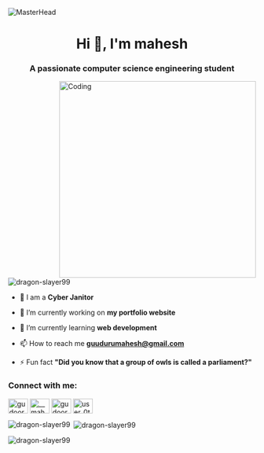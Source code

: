 ![MasterHead](https://repository-images.githubusercontent.com/588181932/e36ec678-7984-4cdd-8e4c-a3932772ff8e)
<h1 align="center">Hi 👋, I'm mahesh</h1>
<h3 align="center">A passionate computer science engineering student</h3>
<img align="right" alt="Coding" width="400" src="https://camo.githubusercontent.com/c24b86c234ef154ad8b0a621713ffda5e56e2b1190171a2b6ef2139621e71c14/68747470733a2f2f63646e2e686173686e6f64652e636f6d2f7265732f686173686e6f64652f696d6167652f75706c6f61642f76313639303033343935363534362f31303163313639342d376538372d343538652d616664352d6162363563343863343638652e676966">
<p align="left"> <img src="https://komarev.com/ghpvc/?username=dragon-slayer99&label=Profile%20views&color=0e75b6&style=flat" alt="dragon-slayer99" /> </p>

- 🧹 I am a **Cyber Janitor**

- 🔭 I’m currently working on **my portfolio website**

- 🌱 I’m currently learning **web development**

- 📫 How to reach me **guudurumahesh@gmail.com**

- ⚡ Fun fact **"Did you know that a group of owls is called a parliament?"**

<h3 align="left">Connect with me:</h3>
<p align="left">
<a href="https://stackoverflow.com/users/gudoorumahesh" target="blank"><img align="center" src="https://raw.githubusercontent.com/rahuldkjain/github-profile-readme-generator/master/src/images/icons/Social/stack-overflow.svg" alt="gudoorumahesh" height="30" width="40" /></a>
<a href="https://instagram.com/__mah__esh_" target="blank"><img align="center" src="https://raw.githubusercontent.com/rahuldkjain/github-profile-readme-generator/master/src/images/icons/Social/instagram.svg" alt="__mah__esh_" height="30" width="40" /></a>
<a href="https://www.leetcode.com/gudoorumahesh" target="blank"><img align="center" src="https://raw.githubusercontent.com/rahuldkjain/github-profile-readme-generator/master/src/images/icons/Social/leet-code.svg" alt="gudoorumahesh" height="30" width="40" /></a>
<a href="https://auth.geeksforgeeks.org/user/user_0t0g4qxlt30" target="blank"><img align="center" src="https://raw.githubusercontent.com/rahuldkjain/github-profile-readme-generator/master/src/images/icons/Social/geeks-for-geeks.svg" alt="user_0t0g4qxlt30" height="30" width="40" /></a>
</p>



<p><img align="left" src="https://github-readme-stats.vercel.app/api/top-langs?username=dragon-slayer99&show_icons=true&locale=en&layout=compact" alt="dragon-slayer99" /></p>

<p>&nbsp;<img align="center" src="https://github-readme-stats.vercel.app/api?username=dragon-slayer99&show_icons=true&locale=en" alt="dragon-slayer99" /></p>

<p><img align="center" src="https://github-readme-streak-stats.herokuapp.com/?user=dragon-slayer99&" alt="dragon-slayer99" /></p>

